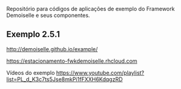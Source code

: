 Repositório para códigos de aplicações de exemplo do Framework Demoiselle e seus componentes.

## Exemplo 2.5.1

http://demoiselle.github.io/example/

https://estacionamento-fwkdemoiselle.rhcloud.com

Vídeos do exemplo
https://www.youtube.com/playlist?list=PL_d_K3c7ts5Jse8mkPi1fFXXH6KdqgzRD


